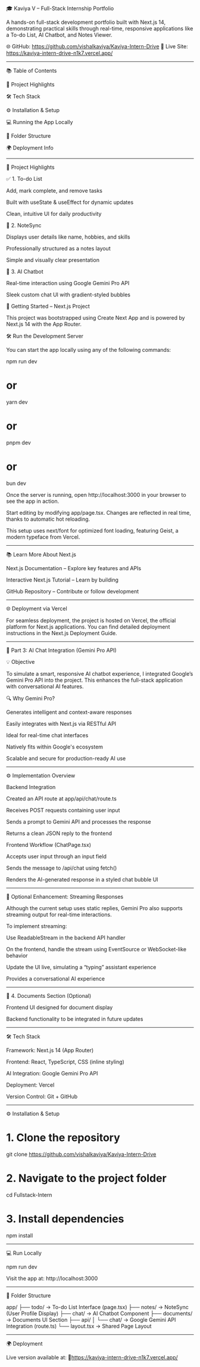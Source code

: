 
🎓 Kaviya V – Full-Stack Internship Portfolio

A hands-on full-stack development portfolio built with Next.js 14, demonstrating practical skills through real-time, responsive applications like a To-do List, AI Chatbot, and Notes Viewer.

🌐 GitHub: https://github.com/vishalkaviya/Kaviya-Intern-Drive
🚀 Live Site: https://kaviya-intern-drive-n1k7.vercel.app/


---

📚 Table of Contents

📌 Project Highlights

🛠️ Tech Stack

⚙️ Installation & Setup

💻 Running the App Locally

📁 Folder Structure

🌍 Deployment Info



---

📌 Project Highlights

✅ 1. To-do List

Add, mark complete, and remove tasks

Built with useState & useEffect for dynamic updates

Clean, intuitive UI for daily productivity


📝 2. NoteSync

Displays user details like name, hobbies, and skills

Professionally structured as a notes layout

Simple and visually clear presentation


🤖 3. AI Chatbot

Real-time interaction using Google Gemini Pro API

Sleek custom chat UI with gradient-styled bubbles

🚀 Getting Started – Next.js Project

This project was bootstrapped using Create Next App and is powered by Next.js 14 with the App Router.

🛠️ Run the Development Server

You can start the app locally using any of the following commands:

npm run dev
# or
yarn dev
# or
pnpm dev
# or
bun dev

Once the server is running, open http://localhost:3000 in your browser to see the app in action.

Start editing by modifying app/page.tsx. Changes are reflected in real time, thanks to automatic hot reloading.

This setup uses next/font for optimized font loading, featuring Geist, a modern typeface from Vercel.


---

📚 Learn More About Next.js

Next.js Documentation – Explore key features and APIs

Interactive Next.js Tutorial – Learn by building

GitHub Repository – Contribute or follow development



---

🌐 Deployment via Vercel

For seamless deployment, the project is hosted on Vercel, the official platform for Next.js applications. You can find detailed deployment instructions in the Next.js Deployment Guide.


---

🤖 Part 3: AI Chat Integration (Gemini Pro API)

💡 Objective

To simulate a smart, responsive AI chatbot experience, I integrated Google’s Gemini Pro API into the project. This enhances the full-stack application with conversational AI features.

🔍 Why Gemini Pro?

Generates intelligent and context-aware responses

Easily integrates with Next.js via RESTful API

Ideal for real-time chat interfaces

Natively fits within Google's ecosystem

Scalable and secure for production-ready AI use



---

⚙️ Implementation Overview

Backend Integration

Created an API route at app/api/chat/route.ts

Receives POST requests containing user input

Sends a prompt to Gemini API and processes the response

Returns a clean JSON reply to the frontend


Frontend Workflow (ChatPage.tsx)

Accepts user input through an input field

Sends the message to /api/chat using fetch()

Renders the AI-generated response in a styled chat bubble UI



---

🔄 Optional Enhancement: Streaming Responses

Although the current setup uses static replies, Gemini Pro also supports streaming output for real-time interactions.

To implement streaming:

Use ReadableStream in the backend API handler

On the frontend, handle the stream using EventSource or WebSocket-like behavior

Update the UI live, simulating a “typing” assistant experience


Provides a conversational AI experience

---




📄 4. Documents Section (Optional)

Frontend UI designed for document display

Backend functionality to be integrated in future updates



---

🛠️ Tech Stack

Framework: Next.js 14 (App Router)

Frontend: React, TypeScript, CSS (inline styling)

AI Integration: Google Gemini Pro API

Deployment: Vercel

Version Control: Git + GitHub



---

⚙️ Installation & Setup

# 1. Clone the repository
git clone https://github.com/vishalkaviya/Kaviya-Intern-Drive

# 2. Navigate to the project folder
cd Fullstack-Intern

# 3. Install dependencies
npm install


---

💻 Run Locally

npm run dev

Visit the app at: http://localhost:3000


---

📁 Folder Structure

app/
├── todo/             → To-do List Interface (page.tsx)
├── notes/            → NoteSync (User Profile Display)
├── chat/             → AI Chatbot Component
├── documents/        → Documents UI Section
├── api/
│   └── chat/         → Google Gemini API Integration (route.ts)
└── layout.tsx        → Shared Page Layout


---

🌍 Deployment

Live version available at:
🔗https://kaviya-intern-drive-n1k7.vercel.app/
